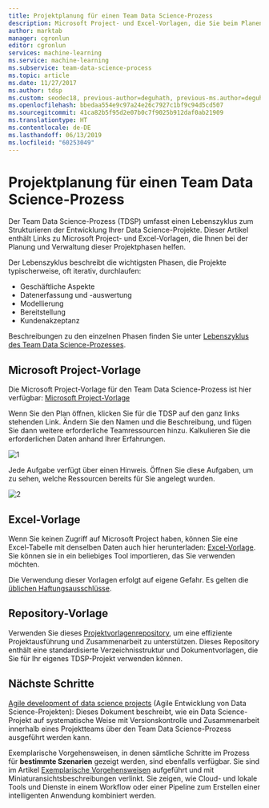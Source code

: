 ```yaml
---
title: Projektplanung für einen Team Data Science-Prozess
description: Microsoft Project- und Excel-Vorlagen, die Sie beim Planen und Verwalten von Data Science-Projekten unterstützen.
author: marktab
manager: cgronlun
editor: cgronlun
services: machine-learning
ms.service: machine-learning
ms.subservice: team-data-science-process
ms.topic: article
ms.date: 11/27/2017
ms.author: tdsp
ms.custom: seodec18, previous-author=deguhath, previous-ms.author=deguhath
ms.openlocfilehash: bbedaa554e9c97a24e26c7927c1bf9c94d5cd507
ms.sourcegitcommit: 41ca82b5f95d2e07b0c7f9025b912daf0ab21909
ms.translationtype: HT
ms.contentlocale: de-DE
ms.lasthandoff: 06/13/2019
ms.locfileid: "60253049"
---
```

# <a name="team-data-science-process-project-planning"></a>Projektplanung für einen Team Data Science-Prozess

Der Team Data Science-Prozess (TDSP) umfasst einen Lebenszyklus zum Strukturieren der Entwicklung Ihrer Data Science-Projekte. Dieser Artikel enthält Links zu Microsoft Project- und Excel-Vorlagen, die Ihnen bei der Planung und Verwaltung dieser Projektphasen helfen.

Der Lebenszyklus beschreibt die wichtigsten Phasen, die Projekte typischerweise, oft iterativ, durchlaufen:

- Geschäftliche Aspekte
- Datenerfassung und -auswertung
- Modellierung
- Bereitstellung
- Kundenakzeptanz

Beschreibungen zu den einzelnen Phasen finden Sie unter [Lebenszyklus des Team Data Science-Prozesses](https://docs.microsoft.com/azure/machine-learning/team-data-science-process/lifecycle).

 
## <a name="microsoft-project-template"></a>Microsoft Project-Vorlage

Die Microsoft Project-Vorlage für den Team Data Science-Prozess ist hier verfügbar: [Microsoft Project-Vorlage](https://github.com/Azure/Azure-MachineLearning-DataScience/blob/master/Team-Data-Science-Process/Project-Planning-and-Governance/Advanced%20Analytics%20Microsoft%20Project%20Plan.mpp) 

Wenn Sie den Plan öffnen, klicken Sie für die TDSP auf den ganz links stehenden Link. Ändern Sie den Namen und die Beschreibung, und fügen Sie dann weitere erforderliche Teamressourcen hinzu. Kalkulieren Sie die erforderlichen Daten anhand Ihrer Erfahrungen.

![1](./media/team-data-science-process-project-templates/ms-project-templates.png)

Jede Aufgabe verfügt über einen Hinweis. Öffnen Sie diese Aufgaben, um zu sehen, welche Ressourcen bereits für Sie angelegt wurden.

![2](./media/team-data-science-process-project-templates/ms-project-template-task.png)


## <a name="excel-template"></a>Excel-Vorlage

Wenn Sie keinen Zugriff auf Microsoft Project haben, können Sie eine Excel-Tabelle mit denselben Daten auch hier herunterladen: [Excel-Vorlage](https://github.com/Azure/Azure-MachineLearning-DataScience/blob/master/Team-Data-Science-Process/Project-Planning-and-Governance/Advanced%20Analytics%20Microsoft%20Project%20Plan.xlsx). Sie können sie in ein beliebiges Tool importieren, das Sie verwenden möchten.

Die Verwendung dieser Vorlagen erfolgt auf eigene Gefahr. Es gelten die [üblichen Haftungsausschlüsse](https://www.gnu.org/licenses/gpl-3.0.en.html).

## <a name="repository-template"></a>Repository-Vorlage

Verwenden Sie dieses [Projektvorlagenrepository](https://github.com/Azure/Azure-TDSP-ProjectTemplate), um eine effiziente Projektausführung und Zusammenarbeit zu unterstützen. Dieses Repository enthält eine standardisierte Verzeichnisstruktur und Dokumentvorlagen, die Sie für Ihr eigenes TDSP-Projekt verwenden können.

## <a name="next-steps"></a>Nächste Schritte

[Agile development of data science projects](agile-development.md) (Agile Entwicklung von Data Science-Projekten): Dieses Dokument beschreibt, wie ein Data Science-Projekt auf systematische Weise mit Versionskontrolle und Zusammenarbeit innerhalb eines Projektteams über den Team Data Science-Prozess ausgeführt werden kann.

Exemplarische Vorgehensweisen, in denen sämtliche Schritte im Prozess für **bestimmte Szenarien** gezeigt werden, sind ebenfalls verfügbar. Sie sind im Artikel [Exemplarische Vorgehensweisen](walkthroughs.md) aufgeführt und mit Miniaturansichtsbeschreibungen verlinkt. Sie zeigen, wie Cloud- und lokale Tools und Dienste in einem Workflow oder einer Pipeline zum Erstellen einer intelligenten Anwendung kombiniert werden. 

